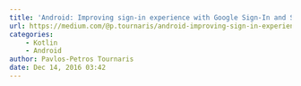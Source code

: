 ```yaml
---
title: 'Android: Improving sign-in experience with Google Sign-In and SmartLock'
url: https://medium.com/@p.tournaris/android-improving-sign-in-experience-with-google-sign-in-and-smartlock-f0bfd789602a#.djgn5w44q
categories:
    - Kotlin
    - Android
author: Pavlos-Petros Tournaris
date: Dec 14, 2016 03:42
---
```

